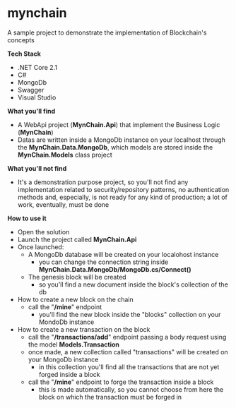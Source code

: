 # mynchain
A sample project to demonstrate the implementation of Blockchain's concepts

**Tech Stack**
- .NET Core 2.1
- C#
- MongoDb
- Swagger
- Visual Studio

**What you'll find**
- A WebApi project (**MynChain.Api**) that implement the Business Logic (**MynChain**)
- Datas are written inside a MongoDb instance on your localhost through the **MynChain.Data.MongoDb**, which models are stored inside the **MynChain.Models** class project

**What you'll not find**
- It's a demonstration purpose project, so you'll not find any implementation related to security/repository patterns, no authentication methods and, especially, is not ready for any kind of production; a lot of work, eventually, must be done

**How to use it**
- Open the solution
- Launch the project called **MynChain.Api**
- Once launched:
  - A MongoDb database will be created on your localohost instance 
    - you can change the connection string inside **MynChain.Data.MongoDb/MongoDb.cs/Connect()**
  - The genesis block will be created 
    - so you'll find a new document inside the block's collection of the db
- How to create a new block on the chain
  - call the "**/mine**" endpoint
    - you'll find the new block inside the "blocks" collection on your MondoDb instance
- How to create a new transaction on the block
  - call the "**/transactions/add**" endpoint passing a body request using the model **Models.Transaction**
  - once made, a new collection called "transactions" will be created on your MongoDb instance
    - in this collection you'll find all the transactions that are not yet forged inside a block
  - call the "**/mine**" endpoint to forge the transaction inside a block
    - this is made automatically, so you cannot choose from here the block on which the transaction must be forged in

